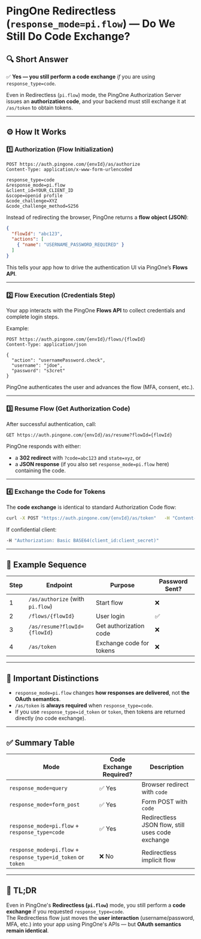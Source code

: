 # PingOne Redirectless (`response_mode=pi.flow`) — Do We Still Do Code Exchange?

## 🔍 Short Answer

✅ **Yes — you still perform a code exchange** *if* you are using `response_type=code`.

Even in Redirectless (`pi.flow`) mode, the PingOne Authorization Server issues an **authorization code**, and your backend must still exchange it at `/as/token` to obtain tokens.

---

## ⚙️ How It Works

### 1️⃣ Authorization (Flow Initialization)
```http
POST https://auth.pingone.com/{envId}/as/authorize
Content-Type: application/x-www-form-urlencoded

response_type=code
&response_mode=pi.flow
&client_id=YOUR_CLIENT_ID
&scope=openid profile
&code_challenge=XYZ
&code_challenge_method=S256
```

Instead of redirecting the browser, PingOne returns a **flow object (JSON)**:
```json
{
  "flowId": "abc123",
  "actions": [
    { "name": "USERNAME_PASSWORD_REQUIRED" }
  ]
}
```

This tells your app how to drive the authentication UI via PingOne’s **Flows API**.

---

### 2️⃣ Flow Execution (Credentials Step)
Your app interacts with the PingOne **Flows API** to collect credentials and complete login steps.

Example:
```http
POST https://auth.pingone.com/{envId}/flows/{flowId}
Content-Type: application/json

{
  "action": "usernamePassword.check",
  "username": "jdoe",
  "password": "s3cret"
}
```
PingOne authenticates the user and advances the flow (MFA, consent, etc.).

---

### 3️⃣ Resume Flow (Get Authorization Code)

After successful authentication, call:
```http
GET https://auth.pingone.com/{envId}/as/resume?flowId={flowId}
```

PingOne responds with either:
- a **302 redirect** with `?code=abc123` and `state=xyz`, or  
- a **JSON response** (if you also set `response_mode=pi.flow` here) containing the code.

---

### 4️⃣ Exchange the Code for Tokens

The **code exchange** is identical to standard Authorization Code flow:

```bash
curl -X POST "https://auth.pingone.com/{envId}/as/token"   -H "Content-Type: application/x-www-form-urlencoded"   -d "grant_type=authorization_code"   -d "code=abc123"   -d "client_id=YOUR_CLIENT_ID"   -d "code_verifier=YOUR_CODE_VERIFIER"
```

If confidential client:
```bash
-H "Authorization: Basic BASE64(client_id:client_secret)"
```

---

## 🧩 Example Sequence

| Step | Endpoint | Purpose | Password Sent? |
|------|-----------|----------|----------------|
| 1 | `/as/authorize` (with `pi.flow`) | Start flow | ❌ |
| 2 | `/flows/{flowId}` | User login | ✅ |
| 3 | `/as/resume?flowId={flowId}` | Get authorization code | ❌ |
| 4 | `/as/token` | Exchange code for tokens | ❌ |

---

## 🧠 Important Distinctions

- `response_mode=pi.flow` changes **how responses are delivered**, not **the OAuth semantics**.
- `/as/token` is **always required** when `response_type=code`.
- If you use `response_type=id_token` or `token`, then tokens are returned directly (no code exchange).

---

## ✅ Summary Table

| Mode | Code Exchange Required? | Description |
|------|--------------------------|--------------|
| `response_mode=query` | ✅ Yes | Browser redirect with `code` |
| `response_mode=form_post` | ✅ Yes | Form POST with `code` |
| `response_mode=pi.flow` + `response_type=code` | ✅ Yes | Redirectless JSON flow, still uses code exchange |
| `response_mode=pi.flow` + `response_type=id_token` or `token` | ❌ No | Redirectless implicit flow |

---

## 🏁 TL;DR

Even in PingOne's **Redirectless (`pi.flow`)** mode, you still perform a **code exchange** if you requested `response_type=code`.  
The Redirectless flow just moves the **user interaction** (username/password, MFA, etc.) into your app using PingOne's APIs — but **OAuth semantics remain identical**.
